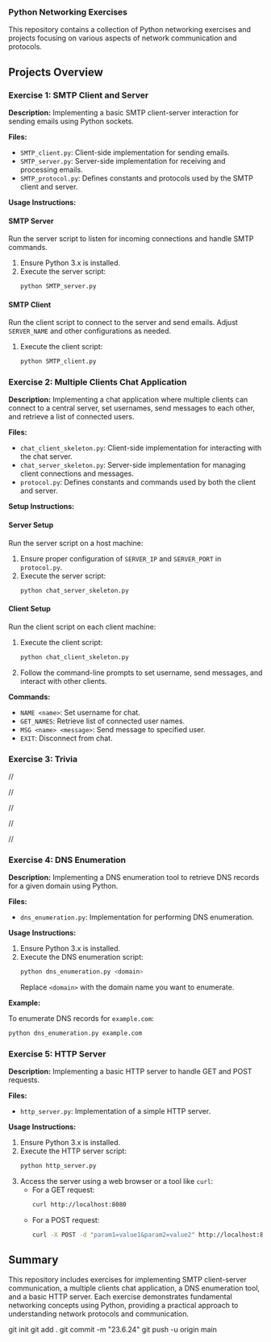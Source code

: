 ### Python Networking Exercises

This repository contains a collection of Python networking exercises and projects focusing on various aspects of network communication and protocols.

## Projects Overview

### Exercise 1: SMTP Client and Server

**Description:**
Implementing a basic SMTP client-server interaction for sending emails using Python sockets.

**Files:**
- `SMTP_client.py`: Client-side implementation for sending emails.
- `SMTP_server.py`: Server-side implementation for receiving and processing emails.
- `SMTP_protocol.py`: Defines constants and protocols used by the SMTP client and server.

**Usage Instructions:**

#### SMTP Server

Run the server script to listen for incoming connections and handle SMTP commands.

1. Ensure Python 3.x is installed.
2. Execute the server script:
   ```bash
   python SMTP_server.py
   ```

#### SMTP Client

Run the client script to connect to the server and send emails. Adjust `SERVER_NAME` and other configurations as needed.

1. Execute the client script:
   ```bash
   python SMTP_client.py
   ```

### Exercise 2: Multiple Clients Chat Application

**Description:**
Implementing a chat application where multiple clients can connect to a central server, set usernames, send messages to each other, and retrieve a list of connected users.

**Files:**
- `chat_client_skeleton.py`: Client-side implementation for interacting with the chat server.
- `chat_server_skeleton.py`: Server-side implementation for managing client connections and messages.
- `protocol.py`: Defines constants and commands used by both the client and server.

**Setup Instructions:**

#### Server Setup

Run the server script on a host machine:

1. Ensure proper configuration of `SERVER_IP` and `SERVER_PORT` in `protocol.py`.
2. Execute the server script:
   ```bash
   python chat_server_skeleton.py
   ```

#### Client Setup

Run the client script on each client machine:

1. Execute the client script:
   ```bash
   python chat_client_skeleton.py
   ```
2. Follow the command-line prompts to set username, send messages, and interact with other clients.

**Commands:**
- `NAME <name>`: Set username for chat.
- `GET_NAMES`: Retrieve list of connected user names.
- `MSG <name> <message>`: Send message to specified user.
- `EXIT`: Disconnect from chat.

### Exercise 3: Trivia
//

//

//

//

//

### Exercise 4: DNS Enumeration

**Description:**
Implementing a DNS enumeration tool to retrieve DNS records for a given domain using Python.

**Files:**
- `dns_enumeration.py`: Implementation for performing DNS enumeration.

**Usage Instructions:**

1. Ensure Python 3.x is installed.
2. Execute the DNS enumeration script:
   ```bash
   python dns_enumeration.py <domain>
   ```
   Replace `<domain>` with the domain name you want to enumerate.

**Example:**

To enumerate DNS records for `example.com`:
```bash
python dns_enumeration.py example.com
```

### Exercise 5: HTTP Server

**Description:**
Implementing a basic HTTP server to handle GET and POST requests.

**Files:**
- `http_server.py`: Implementation of a simple HTTP server.

**Usage Instructions:**

1. Ensure Python 3.x is installed.
2. Execute the HTTP server script:
   ```bash
   python http_server.py
   ```
3. Access the server using a web browser or a tool like `curl`:
   - For a GET request:
     ```bash
     curl http://localhost:8080
     ```
   - For a POST request:
     ```bash
     curl -X POST -d "param1=value1&param2=value2" http://localhost:8080
     ```

## Summary

This repository includes exercises for implementing SMTP client-server communication, a multiple clients chat application, a DNS enumeration tool, and a basic HTTP server. Each exercise demonstrates fundamental networking concepts using Python, providing a practical approach to understanding network protocols and communication.




git init
git add .
git commit -m "23.6.24"
git push -u origin main
